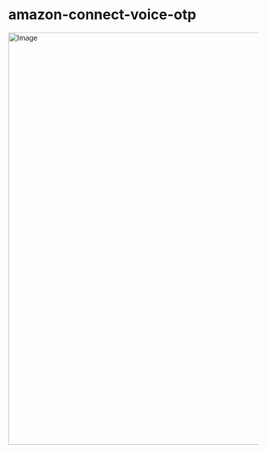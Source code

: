 # amazon-connect-voice-otp
<img width="829" alt="Image" src="https://github.com/user-attachments/assets/35fe17ca-5a76-4d06-9688-d79673447240" />

